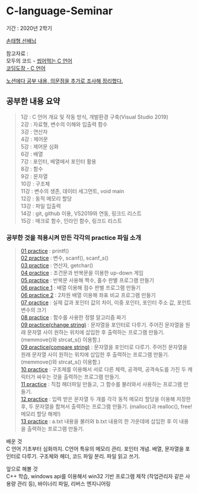 # C-language-Seminar

기간 : 2020년 2학기     

[손태형 선배님](https://github.com/thsvkd)     

참고자료 :     
모두의 코드 - [씹어먹는 C 언어](https://modoocode.com/231)    
[코딩도장 - C 언어](https://dojang.io/course/view.php?id=2)


[노션에다 공부 내용, 의문점을 추가로 조사해 정리했다.](https://www.notion.so/C-09eab6bd6eff4ca48fb4a58417c5e141#90368183a5d6441888e9805028fb8700)   

## 공부한 내용 요약
> 1강 : C 언어 개요 및 작동 방식, 개발환경 구축(Visual Studio 2019)   
> 2강 : 자료형, 변수의 이해와 입출력 함수   
> 3강 : 연산자   
> 4강 : 제어문   
> 5강 : 제어문 심화    
> 6강 : 배열   
> 7강 : 포인터, 배열에서 포인터 활용   
> 8강 : 함수   
> 9강 : 문자열   
> 10강 : 구조체   
> 11강 : 변수의 생존, 데이터 세그먼트, void main     
> 12강 : 동적 메모리 할당   
> 13강 : 파일 입출력   
> 14강 : git, github 이용, VS2019와 연동, 링크드 리스트   
> 15강 : 매크로 함수, 인라인 함수, 링크드 리스트    

### 공부한 것을 적용시켜 만든 각각의 practice 파일 소개
> [01 practice](https://github.com/Turtle-Hwan/C-language-Seminar/blob/main/01%20practice.c) : printf()   
> [02 practice](https://github.com/Turtle-Hwan/C-language-Seminar/blob/main/02%20practice.c) : 변수, scanf(), scanf_s()     
> [03 practice](https://github.com/Turtle-Hwan/C-language-Seminar/blob/main/03%20practice.c) : 연산자, getchar()   
> [04 practice](https://github.com/Turtle-Hwan/C-language-Seminar/blob/main/04%20%20practice%20(upDownGame).c) : 조건문과 반복문을 이용한 up-down 게임   
> [05 practice](https://github.com/Turtle-Hwan/C-language-Seminar/blob/main/05%20practice.c) : 반복문 사용해 짝수, 홀수 판별 프로그램 만들기     
> [06 practice 1](https://github.com/Turtle-Hwan/C-language-Seminar/blob/main/06%20%20practice%201.c) : 배열 이용해 점수 판별 프로그램 만들기   
> [06 practice 2](https://github.com/Turtle-Hwan/C-language-Seminar/blob/main/06%20practice%202.c) : 2차원 배열 이용해 좌표 비교 프로그램 만들기   
> [07 practice](https://github.com/Turtle-Hwan/C-language-Seminar/blob/main/07%20practice.c) : 실제 값과 포인터 값의 차이, 이중 포인터, 포인터 주소 값, 포인트 변수의 크기   
> [08 practice](https://github.com/Turtle-Hwan/C-language-Seminar/blob/main/08%20practice.c) : 함수를 사용한 정렬 알고리즘 짜기   
> [09 practice(change string)](https://github.com/Turtle-Hwan/C-language-Seminar/blob/main/09%20practice%20(change%20string).c) : 문자열을 포인터로 다루기. 주어진 문자열을 원래 문자열 사이 원하는 위치에 삽입한 후 출력하는 프로그램 만들기. (memmove()와 strcat_s() 이용함.)    
> [09 practice(compare string)](https://github.com/Turtle-Hwan/C-language-Seminar/blob/main/09%20practice%20(compare%20string).c) : 문자열을 포인터로 다루기. 주어진 문자열을 원래 문자열 사이 원하는 위치에 삽입한 후 출력하는 프로그램 만들기. (memmove()와 strcat_s() 이용함.)    
> [10 practice](https://github.com/Turtle-Hwan/C-language-Seminar/blob/main/10%20practice%20(one-on-one%20fight%20game).c) : 구조체를 이용해서 서로 다른 체력, 공격력, 공격속도를 가진 두 캐릭터가 싸우는 것을 출력하는 프로그램 만들기.   
> [11 practice](https://github.com/Turtle-Hwan/C-language-Seminar/blob/main/11%20practice.c) : 직접 헤더파일 만들고, 그 함수를 불러와서 사용하는 프로그램 만들기.   
> [12 practice](https://github.com/Turtle-Hwan/C-language-Seminar/blob/main/12%20practice.c) : 입력 받은 문자열 두 개를 각각 동적 메모리 할당을 이용해 저장한 후, 두 문자열을 합쳐서 출력하는 프로그램 만들기. (malloc()과 realloc(), free! 메모리 할당 해제!)  
> [13 practice](https://github.com/Turtle-Hwan/C-language-Seminar/blob/main/13%20practice.c) : a.txt 내용을 불러와 b.txt 내용의 한 가운데에 삽입한 후 이 내용을 출력하는 프로그램 만들기.   


배운 것   
C 언어 기초부터 심화까지. C언어 특유의 메모리 관리. 포인터 개념. 배열, 문자열을 포인터로 다루기. 구조체와 헤더, 코드 파일 분리. 파일 읽고 쓰기.

앞으로 해볼 것   
C++ 학습, windows api를 이용해서 win32 기반 프로그램 제작 (작업관리자 같은 사용량 관리 등), 바이너리 파일, 리버스 엔지니어링
